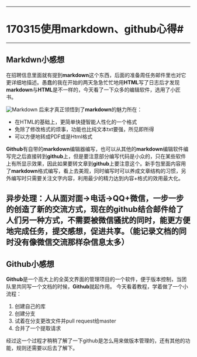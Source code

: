 ---
# 170315使用markdown、github心得#


----------

## Markdwn小感想
在招聘信息里面就有提到**markdown**这个东西，后面的准备周任务邮件里也对它更详细地描述。愚蠢的我在开始的两天急急忙忙地用**HTML**写了日志后才发现**markdown**与**HTML**是不一样的，今天看了一下众多的编辑软件，选用了小匠书。


![Markdown](http://p1.bpimg.com/1949/4b8eba3ff1efea4b.png)
后来才真正领悟到了**markdown**的魅力所在：

 - 在HTML的基础上，更简单快捷智能人性化的一个格式
 - 免除了修改格式的烦事，功能也比纯文本txt要强，所见即所得
 - 可以方便地转成PDF或是Html格式

**Github**有自带的**markdown**编辑器编写，也可以从其他的**markdown**编辑软件编写完之后直接转到**github**上，但是要注意部分编写代码是小众的，只在某些软件上有所显示效果，因此如果要转文章到**github**上要注意这个。新手包里面内容用了**markdown**格式编写，看上去美观，同时编写时可以养成文章结构的习惯，另外编写时只需要关注文字内容，利用最少的精力达到内容+格式的效用最大化。

 
 异步处理：人从面对面→电话→QQ+微信，一步一步的创造了新的交流方式，现在的github结合邮件给了人们另一种方式，不需要被微信骚扰的同时，能更方便地完成任务，提交感想，促进共享。（能记录文档的同时没有像微信交流那样杂信息太多）
----------


## Github小感想
**Github**是一个高大上的全英文界面的管理项目的一个软件，便于版本控制，当团队里共同写一个文档的时候，**Github**就起作用。
今天看着教程，学着做了一个小流程：

 1. 创建自己的库
 2. 创建分支
 3. 试着在分支更改文件并pull request给master
 4. 合并了一个提取请求
 
 经过这一个过程才稍稍了解了一下github是怎么用来做版本管理的，还有其他的功能，规则还需要以后去了解下。
